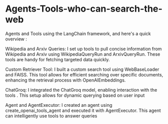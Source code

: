 # Agents-Tools-who-can-search-the-web

Agents and Tools using the LangChain framework, and here's a quick overview :

Wikipedia and Arxiv Queries: I set up tools to pull concise information from Wikipedia and Arxiv using WikipediaQueryRun and ArxivQueryRun. These tools are handy for fetching targeted data quickly.

Custom Retriever Tool: I built a custom search tool using WebBaseLoader and FAISS. This tool allows for efficient searching over specific documents, enhancing the retrieval process with OpenAIEmbeddings.

ChatGroq: I integrated the ChatGroq model, enabling interaction with the tools . This setup allows for dynamic querying based on user input

Agent and AgentExecutor: I created an agent using create_openai_tools_agent and executed it with AgentExecutor. This agent can intelligently use tools to answer queries
